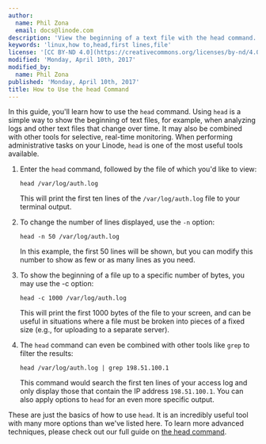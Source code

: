 ```yaml
---
author:
  name: Phil Zona
  email: docs@linode.com
description: 'View the beginning of a text file with the head command.'
keywords: 'linux,how to,head,first lines,file'
license: '[CC BY-ND 4.0](https://creativecommons.org/licenses/by-nd/4.0)'
modified: 'Monday, April 10th, 2017'
modified_by:
  name: Phil Zona
published: 'Monday, April 10th, 2017'
title: How to Use the head Command
---
```


In this guide, you'll learn how to use the `head` command. Using `head` is a simple way to show the beginning of text files, for example, when analyzing logs and other text files that change over time. It may also be combined with other tools for selective, real-time monitoring. When performing administrative tasks on your Linode, `head` is one of the most useful tools available.

1.  Enter the `head` command, followed by the file of which you'd like to view:

        head /var/log/auth.log

    This will print the first ten lines of the `/var/log/auth.log` file to your terminal output. 

2.  To change the number of lines displayed, use the `-n` option:

        head -n 50 /var/log/auth.log

    In this example, the first 50 lines will be shown, but you can modify this number to show as few or as many lines as you need.

3.  To show the beginning of a file up to a specific number of bytes, you may use the -c option:

        head -c 1000 /var/log/auth.log

    This will print the first 1000 bytes of the file to your screen, and can be useful in situations where a file must be broken into pieces of a fixed size (e.g., for uploading to a separate server).

4.  The `head` command can even be combined with other tools like `grep` to filter the results:

        head /var/log/auth.log | grep 198.51.100.1

    This command would search the first ten lines of your access log and only display those that contain the IP address `198.51.100.1`. You can also apply options to `head` for an even more specific output.

These are just the basics of how to use `head`. It is an incredibly useful tool with many more options than we've listed here. To learn more advanced techniques, please check out our full guide on [the head command](/docs/tools-reference/tools/view-the-beginning-of-text-files-with-head).